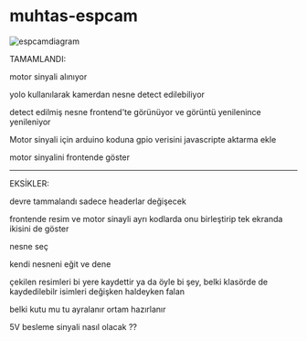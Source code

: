 # muhtas-espcam

![espcamdiagram](https://user-images.githubusercontent.com/62421679/230768366-b6d33d94-fb21-4f7c-a8ed-eda9fb9b0afb.jpeg)

TAMAMLANDI:
 
motor sinyali alınıyor

yolo kullanılarak kamerdan nesne detect edilebiliyor

detect edilmiş nesne frontend'te görünüyor ve görüntü yenilenince yenileniyor

Motor sinyali için arduino koduna gpio verisini javascripte aktarma ekle

motor sinyalini frontende göster

**********************************************************************************************************

EKSİKLER:

devre tammalandı sadece headerlar değişecek

frontende resim ve motor sinayli ayrı kodlarda onu birleştirip tek ekranda ikisini de göster

nesne seç

kendi nesneni eğit ve dene

çekilen resimleri bi yere kaydettir ya da öyle bi şey, belki klasörde de kaydedilebilr isimleri değişken haldeyken falan 

belki kutu mu tu ayralanır ortam hazırlanır

5V besleme sinyali nasıl olacak ??
